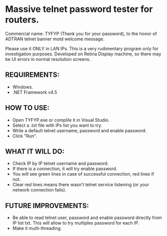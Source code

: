 Massive telnet password tester for routers.
============================
Commercial name: TYFYP (Thank you for your password), to the honor of ADTRAN telnet banner motd welcome message.

Please use it ONLY in LAN IPs. This is a very rudimentary program only for investigation purposes. Developed on Retina Display machine, so there may be UI errors in normal resolution screens.

## REQUIREMENTS:
- Windows.
- .NET Framework v4.5

## HOW TO USE:
- Open TYFYP.exe or complile it in Visual Studio.
- Select a .txt file with IPs list you want to try. 
- Write a default telnet username, password and enable password.
- Click "Run". 

## WHAT IT WILL DO:
- Check IP by IP telnet username and password. 
- If there is a connection, it will try enable password. 
- You will see green lines in case of successful connection, red lines if not.
- Clear red lines means there wasn't telnet service listening (or your network connection fails).

## FUTURE IMPROVEMENTS:
- Be able to read telnet user, password and enable password directly from IP list txt. This will allow to try multiples password for each IP.
- Make it multi-threading.
